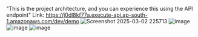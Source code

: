 "This is the project architecture, and you can experience this using the API endpoint" 
Link: https://j0dl8kf77a.execute-api.ap-south-1.amazonaws.com/dev/demo
![Screenshot 2025-03-02 225713](https://github.com/user-attachments/assets/05f7aa05-354b-4df0-9e98-048f85a76e3a)
![image](https://github.com/user-attachments/assets/451928d9-2f8d-4599-8f5a-02b42f778f17)
![image](https://github.com/user-attachments/assets/33d06c9e-18ae-423d-a359-03a0baa7aa48)
![image](https://github.com/user-attachments/assets/c00e7507-8a13-4418-aac1-8c27d4ed1e8e)

